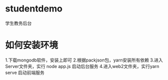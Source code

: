 # studentdemo
学生教务后台
# 如何安装环境
1.下载mongodb软件，安装上即可
2.根据packjson包，yarn安装所有依赖
3.进入Server文件夹，实行 node app.js 启动后台服务
4.进入web2文件夹，实行yarn serve 启动前端服务